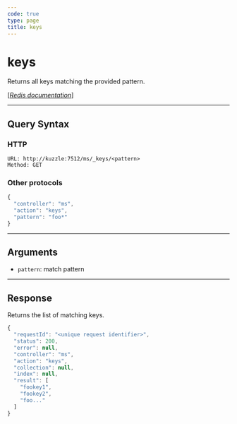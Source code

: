 ```yaml
---
code: true
type: page
title: keys
---
```


# keys



Returns all keys matching the provided pattern.

[[_Redis documentation_]](https://redis.io/commands/keys)

---

## Query Syntax

### HTTP

```http
URL: http://kuzzle:7512/ms/_keys/<pattern>
Method: GET
```

### Other protocols

```js
{
  "controller": "ms",
  "action": "keys",
  "pattern": "foo*"
}
```

---

## Arguments

- `pattern`: match pattern

---

## Response

Returns the list of matching keys.

```javascript
{
  "requestId": "<unique request identifier>",
  "status": 200,
  "error": null,
  "controller": "ms",
  "action": "keys",
  "collection": null,
  "index": null,
  "result": [
    "fookey1",
    "fookey2",
    "foo..."
  ]
}
```
